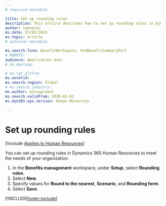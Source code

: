 ```yaml
---
# required metadata

title: Set up rounding rules
description: This article describes how to set up rounding rules in Dynamics 365 Human Resources to meet the needs of your organization.
author: twheeloc
ms.date: 07/02/2024
ms.topic: article
# optional metadata

ms.search.form: BenefitWorkspace, HcmBenefitSummaryPart
# ROBOTS: 
audience: Application User
# ms.devlang: 

# ms.tgt_pltfrm: 
ms.assetid: 
ms.search.region: Global
# ms.search.industry: 
ms.author: anisagrawal
ms.search.validFrom: 2020-02-03
ms.dyn365.ops.version: Human Resources

---
```


# Set up rounding rules

[!include [Applies to Human Resources](../includes/applies-to-hr.md)]

You can set up rounding rules in Dynamics 365 Human Resources to meet the needs of your organization.

1. In the **Benefits management** workspace, under **Setup**, select **Rounding rules**.
2. Select **New**.
3. Specify values for **Round to the nearest**, **Scenario**, and **Rounding form**.
4. Select **Save**. 


[!INCLUDE[footer-include](../includes/footer-banner.md)]
